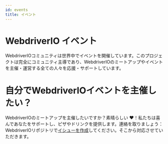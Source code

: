 ```yaml
---
id: events
title: イベント
---
```


# WebdriverIO イベント

WebdriverIOコミュニティは世界中でイベントを開催しています。このプロジェクトは完全にコミュニティ主導であり、WebdriverIOのミートアップやイベントを主催・運営する全ての人々を応援・サポートしています。

<EventList></EventList>

# 自分でWebdriverIOイベントを主催したい？

WebdriverIOのミートアップを主催したいですか？素晴らしい ❤️！私たちは喜んであなたをサポートし、ピザやドリンクを提供します。連絡を取りましょう：WebdriverIOリポジトリで[イシューを作成](https://github.com/webdriverio/webdriverio/issues/new?assignees=&labels=Event+%F0%9F%93%85%2CNeeds+Triaging+%E2%8F%B3&projects=&template=event-proposal.yml&title=%5B%F0%9F%93%85+Event+Suggestion%5D%3A+%3Ctitle%3E)してください。そこから対応させていただきます。